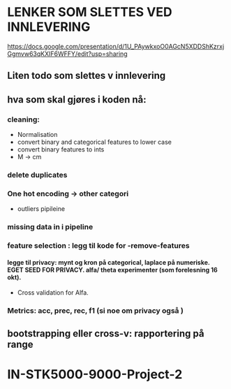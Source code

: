 
# LENKER SOM SLETTES VED INNLEVERING 
https://docs.google.com/presentation/d/1U_PAywkxoO0AGcN5XDDShKzrxjGgmvw63qKXIF6WFFY/edit?usp=sharing

## Liten todo som slettes v innlevering 
## hva som skal gjøres i koden nå: 
### cleaning: 
- Normalisation
 - convert binary and categorical features to lower case 
 - convert binary features to ints
- M -> cm 
### delete duplicates 
### One hot encoding -> other categori
- outliers pipileine
### missing data in i pipeline 
### feature selection : legg til kode for -remove-features

#### legge til privacy: mynt og kron på categorical, laplace på numeriske. EGET SEED FOR PRIVACY. alfa/ theta experimenter (som forelesning 16 okt). 
- Cross validation for Alfa. 

### Metrics: acc, prec, rec, f1 (si noe om privacy også ) 

## bootstrapping eller cross-v: rapportering på range 

# IN-STK5000-9000-Project-2


